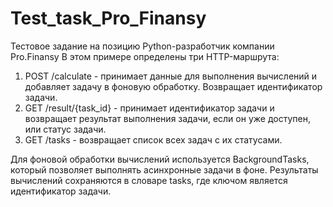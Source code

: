 # Test_task_Pro_Finansy
Тестовое задание на позицию Python-разработчик компании Pro.Finansy
В этом примере определены три HTTP-маршрута:

1. POST /calculate - принимает данные для выполнения вычислений и добавляет задачу в фоновую обработку. Возвращает идентификатор задачи.
2. GET /result/{task_id} - принимает идентификатор задачи и возвращает результат выполнения задачи, если он уже доступен, или статус задачи.
3. GET /tasks - возвращает список всех задач с их статусами.

Для фоновой обработки вычислений используется BackgroundTasks, который позволяет выполнять асинхронные задачи в фоне. Результаты вычислений сохраняются в словаре tasks, где ключом является идентификатор задачи.
